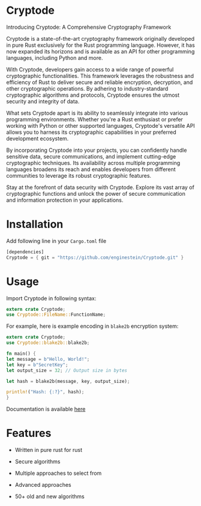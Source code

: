 # Cryptode

Introducing Cryptode: A Comprehensive Cryptography Framework

Cryptode is a state-of-the-art cryptography framework originally developed in pure Rust exclusively for the Rust programming language. However, it has now expanded its horizons and is available as an API for other programming languages, including Python and more.

With Cryptode, developers gain access to a wide range of powerful cryptographic functionalities. This framework leverages the robustness and efficiency of Rust to deliver secure and reliable encryption, decryption, and other cryptographic operations. By adhering to industry-standard cryptographic algorithms and protocols, Cryptode ensures the utmost security and integrity of data.

What sets Cryptode apart is its ability to seamlessly integrate into various programming environments. Whether you're a Rust enthusiast or prefer working with Python or other supported languages, Cryptode's versatile API allows you to harness its cryptographic capabilities in your preferred development ecosystem.

By incorporating Cryptode into your projects, you can confidently handle sensitive data, secure communications, and implement cutting-edge cryptographic techniques. Its availability across multiple programming languages broadens its reach and enables developers from different communities to leverage its robust cryptographic features.

Stay at the forefront of data security with Cryptode. Explore its vast array of cryptographic functions and unlock the power of secure communication and information protection in your applications.

# Installation

Add following line in your `Cargo.toml` file

```rust
[dependencies]
Cryptode = { git = "https://github.com/enginestein/Cryptode.git" }
```

# Usage

Import Cryptode in following syntax:

```rust
extern crate Cryptode;
use Cryptode::FileName::FunctionName;
```

For example, here is example encoding in `blake2b` encryption system:

```rust
extern crate Cryptode;
use Cryptode::blake2b::blake2b;

fn main() {
let message = b"Hello, World!";
let key = b"SecretKey";
let output_size = 32; // Output size in bytes

let hash = blake2b(message, key, output_size);

println!("Hash: {:?}", hash);
}
```

Documentation is available [here](https://enginestein.github.io/Cryptode/)

# Features

- Written in pure rust for rust

- Secure algorithms

- Multiple approaches to select from

- Advanced approaches

- 50+ old and new algorithms
